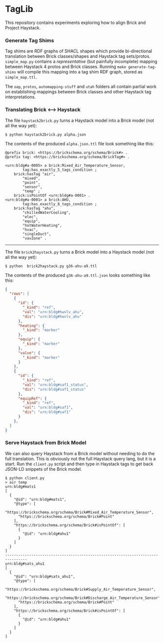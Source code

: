 # TagLib

This repository contains experiments exploring how to align Brick and Project Haystack.

### Generate Tag Shims

Tag shims are RDF graphs of SHACL shapes which provide bi-directional translation between Brick classes/shapes and Haystack tag sets/protos.
`simple_map.py` contains a *representative* (but painfully incomplete) mapping between Haystack 4 protos and Brick classes.
Running `make generate-tag-shims` will compile this mapping into a tag shim RDF graph, stored as `simple_map.ttl`.

The `oap`, `protos`, `automapping-stuff` and `utah` folders all contain partial work on establishing mappings between Brick classes and other Haystack tag interpretations.

### Translating Brick <--> Haystack

The file `haystack2brick.py` turns a Haystack model into a Brick model (not all the way yet):

```
$ python haystack2brick.py alpha.json
```

The contents of the produced `alpha.json.ttl` file look something like this:

```ttl
@prefix brick: <https://brickschema.org/schema/Brick#> .
@prefix tag: <https://brickschema.org/schema/BrickTag#> .

<urn:bldg#a-0005> a brick:Mixed_Air_Temperature_Sensor,
        tag:has_exactly_5_tags_condition ;
    brick:hasTag "air",
        "mixed",
        "point",
        "sensor",
        "temp" ;
    brick:isPointOf <urn:bldg#a-0001> .
<urn:bldg#a-0001> a brick:AHU,
        tag:has_exactly_8_tags_condition ;
    brick:hasTag "ahu",
        "chilledWaterCooling",
        "elec",
        "equip",
        "hotWaterHeating",
        "hvac",
        "singleDuct",
        "vavZone" .
```

---

The file `brick2haystack.py` turns a Brick model into a Haystack model (not all the way yet):

```
$ python  brick2haystack.py g36-ahu-a9.ttl
```

The contents of the produced `g36-ahu-a9.ttl.json` looks something like this:

```json
{
  "rows": [
    {
      "id": {
        "_kind": "ref",
        "val": "urn:bldg#hwvlv_ahu",
        "dis": "urn:bldg#hwvlv_ahu"
      },
      "heating": {
        "_kind": "marker"
      },
      "equip": {
        "_kind": "marker"
      },
      "valve": {
        "_kind": "marker"
      }
    },
    {
      "id": {
        "_kind": "ref",
        "val": "urn:bldg#saf1_status",
        "dis": "urn:bldg#saf1_status"
      },
      "equipRef": {
        "_kind": "ref",
        "val": "urn:bldg#saf1",
        "dis": "urn:bldg#saf1"
      }
    },
  ]
}
```

### Serve Haystack from Brick Model

We can also query Haystack from a Brick model without needing to do the full translation.
This is obviously not the full Haystack query lang, but it is a start.
Run the `client.py` script and then type in Haystack tags to get back JSON-LD snippets of the Brick model.

```
$ python client.py
> air temp
urn:bldg#mats1
[
  {
    "@id": "urn:bldg#mats1",
    "@type": [
      "https://brickschema.org/schema/Brick#Mixed_Air_Temperature_Sensor",
      "https://brickschema.org/schema/Brick#Point"
    ],
    "https://brickschema.org/schema/Brick#isPointOf": [
      {
        "@id": "urn:bldg#ahu1"
      }
    ]
  }
]
--------------------------------------------------------------------------------
urn:bldg#sats_ahu1
[
  {
    "@id": "urn:bldg#sats_ahu1",
    "@type": [
      "https://brickschema.org/schema/Brick#Supply_Air_Temperature_Sensor",
      "https://brickschema.org/schema/Brick#Discharge_Air_Temperature_Sensor",
      "https://brickschema.org/schema/Brick#Point"
    ],
    "https://brickschema.org/schema/Brick#isPointOf": [
      {
        "@id": "urn:bldg#ahu1"
      }
    ]
  }
]
```

